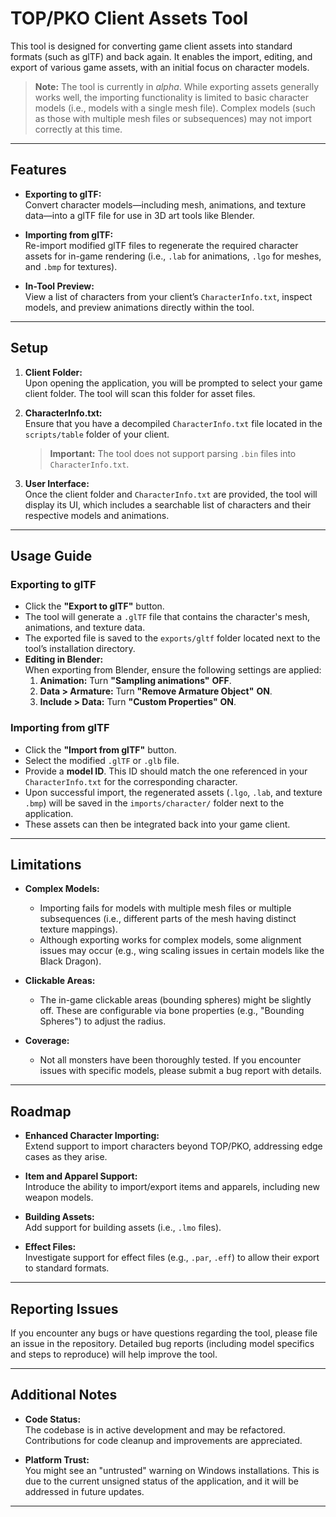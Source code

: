 # TOP/PKO Client Assets Tool

This tool is designed for converting game client assets into standard formats (such as glTF) and back again. It enables the import, editing, and export of various game assets, with an initial focus on character models.

> **Note:** The tool is currently in *alpha*. While exporting assets generally works well, the importing functionality is limited to basic character models (i.e., models with a single mesh file). Complex models (such as those with multiple mesh files or subsequences) may not import correctly at this time.

---

## Features

- **Exporting to glTF:**  
  Convert character models—including mesh, animations, and texture data—into a glTF file for use in 3D art tools like Blender.

- **Importing from glTF:**  
  Re-import modified glTF files to regenerate the required character assets for in-game rendering (i.e., `.lab` for animations, `.lgo` for meshes, and `.bmp` for textures).

- **In-Tool Preview:**  
  View a list of characters from your client’s `CharacterInfo.txt`, inspect models, and preview animations directly within the tool.

---

## Setup

1. **Client Folder:**  
   Upon opening the application, you will be prompted to select your game client folder. The tool will scan this folder for asset files.

2. **CharacterInfo.txt:**  
   Ensure that you have a decompiled `CharacterInfo.txt` file located in the `scripts/table` folder of your client.  
   > **Important:** The tool does not support parsing `.bin` files into `CharacterInfo.txt`.

3. **User Interface:**  
   Once the client folder and `CharacterInfo.txt` are provided, the tool will display its UI, which includes a searchable list of characters and their respective models and animations.

---

## Usage Guide

### Exporting to glTF

- Click the **"Export to glTF"** button.
- The tool will generate a `.glTF` file that contains the character's mesh, animations, and texture data.
- The exported file is saved to the `exports/gltf` folder located next to the tool’s installation directory.
- **Editing in Blender:**  
  When exporting from Blender, ensure the following settings are applied:
  1. **Animation:** Turn **"Sampling animations"** **OFF**.
  2. **Data > Armature:** Turn **"Remove Armature Object"** **ON**.
  3. **Include > Data:** Turn **"Custom Properties"** **ON**.

### Importing from glTF

- Click the **"Import from glTF"** button.
- Select the modified `.glTF` or `.glb` file.
- Provide a **model ID**. This ID should match the one referenced in your `CharacterInfo.txt` for the corresponding character.
- Upon successful import, the regenerated assets (`.lgo`, `.lab`, and texture `.bmp`) will be saved in the `imports/character/` folder next to the application.
- These assets can then be integrated back into your game client.

---

## Limitations

- **Complex Models:**  
  - Importing fails for models with multiple mesh files or multiple subsequences (i.e., different parts of the mesh having distinct texture mappings).
  - Although exporting works for complex models, some alignment issues may occur (e.g., wing scaling issues in certain models like the Black Dragon).

- **Clickable Areas:**  
  - The in-game clickable areas (bounding spheres) might be slightly off. These are configurable via bone properties (e.g., "Bounding Spheres") to adjust the radius.

- **Coverage:**  
  - Not all monsters have been thoroughly tested. If you encounter issues with specific models, please submit a bug report with details.

---

## Roadmap

- **Enhanced Character Importing:**  
  Extend support to import characters beyond TOP/PKO, addressing edge cases as they arise.

- **Item and Apparel Support:**  
  Introduce the ability to import/export items and apparels, including new weapon models.

- **Building Assets:**  
  Add support for building assets (i.e., `.lmo` files).

- **Effect Files:**  
  Investigate support for effect files (e.g., `.par`, `.eff`) to allow their export to standard formats.

---

## Reporting Issues

If you encounter any bugs or have questions regarding the tool, please file an issue in the repository. Detailed bug reports (including model specifics and steps to reproduce) will help improve the tool.

---

## Additional Notes

- **Code Status:**  
  The codebase is in active development and may be refactored. Contributions for code cleanup and improvements are appreciated.

- **Platform Trust:**  
  You might see an "untrusted" warning on Windows installations. This is due to the current unsigned status of the application, and it will be addressed in future updates.

---